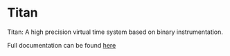 # Titan
Titan: A high precision virtual time system based on binary instrumentation.

Full documentation can be found [here](https://titan-vt.readthedocs.io/en/latest/index.html)
